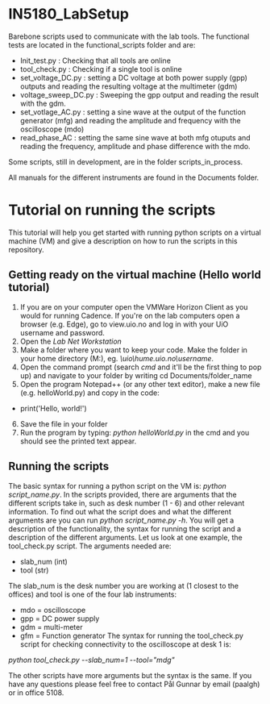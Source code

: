 # IN5180_LabSetup
Barebone scripts used to communicate with the lab tools. The functional tests are located in the functional_scripts folder and are:
- Init_test.py : Checking that all tools are online
- tool_check.py : Checking if a single tool is online
- set_voltage_DC.py : setting a DC voltage at both power supply (gpp) outputs and reading the resulting voltage at the multimeter (gdm)
- voltage_sweep_DC.py : Sweeping the gpp output and reading the result with the gdm.
- set_votlage_AC.py : setting a sine wave at the output of the function generator (mfg) and reading the amplitude and frequency with the oscilloscope (mdo)
- read_phase_AC : setting the same sine wave at both mfg otuputs and reading the frequency, amplitude and phase difference with the mdo.

Some scripts, still in development, are in the folder scripts_in_process.

All manuals for the different instruments are found in the Documents folder.

# Tutorial on running the scripts

This tutorial will help you get started with running python scripts on a virtual machine (VM) and give a description on how to run the scripts in this repository. 

## Getting ready on the virtual machine (Hello world tutorial)

1. If you are on your computer open the VMWare Horizon Client as you would for running Cadence. If you're on the lab computers open a browser (e.g. Edge), go to view.uio.no and log in with your UiO username and password. 
2. Open the *Lab Net Workstation*
3. Make a folder where you want to keep your code. Make the folder in your home directory (M:), eg. *\\uio\hume.uio.no\username*.
4. Open the command prompt (search *cmd* and it'll be the first thing to pop up) and navigate to your folder by writing cd Documents/folder_name
5. Open the program Notepad++ (or any other text editor), make a new file (e.g. helloWorld.py) and copy in the code:
* print('Hello, world!')
6. Save the file in your folder
7. Run the program by typing: *python helloWorld.py* in the cmd and you should see the printed text appear.

## Running the scripts

The basic syntax for running a python script on the VM is: *python script_name.py*. In the scripts provided, there are arguments that the different scripts take in, such as desk number (1 - 6) and other relevant information. To find out what the script does and what the different arguments are you can run *python script_name.py -h*. You will get a description of the functionality, the syntax for running the script and a description of the different arguments. Let us look at one example, the tool_check.py script. The arguments needed are:
* slab_num (int)
* tool (str)
  
The slab_num is the desk number you are working at (1 closest to the offices) and tool is one of the four lab instruments:

* mdo = oscilloscope
* gpp = DC power supply
* gdm = multi-meter
* gfm = Function generator
The syntax for running the tool_check.py script for checking connectivity to the oscilloscope at desk 1 is:

*python tool_check.py --slab_num=1 --tool="mdg"*

The other scripts have more arguments but the syntax is the same. If you have any questions please feel free to contact Pål Gunnar by email (paalgh) or in office 5108.
